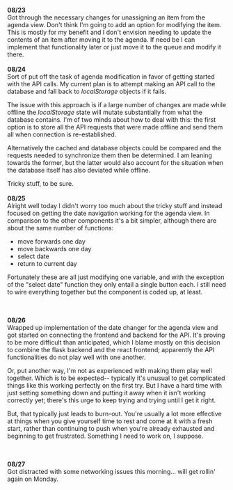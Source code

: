 **08/23**<br/>
Got through the necessary changes for unassigning an item from the agenda view. Don't think I'm going to add an option for modifying the item. This is mostly for my benefit and I don't envision needing to update the contents of an item after moving it to the agenda. If need be I can implement that functionality later or just move it to the queue and modify it there.
</br></br>
**08/24**<br/>
Sort of put off the task of agenda modification in favor of getting started with the API calls. My current plan is to attempt making an API call to the database and fall back to *localStorage* objects if it fails.

The issue with this approach is if a large number of changes are made while offline the *localStorage* state will mutate substantially from what the database contains.  I'm of two minds about how to deal with this: the first option is to store all the API requests that were made offline and send them all when connection is re-established.

Alternatively the cached and database objects could be compared and the requests needed to synchronize them then be determined. I am leaning towards the former, but the latter would also account for the situation when the database itself has also deviated while offline.

Tricky stuff, to be sure.
</br></br>
**08/25**<br/>
Alright well today I didn't worry too much about the tricky stuff and instead focused on getting the date navigation working for the agenda view. In comparison to the other components it's a bit simpler, although there are about the same number of functions:

 - move forwards one day
 - move backwards one day
 - select date
 - return to current day

Fortunately these are all just modifying one variable, and with the exception of the "select date" function they only entail a single button each. I still need to wire everything together but the component is coded up, at least.

</br></br>
**08/26**<br/>
Wrapped up implementation of the date changer for the agenda view and got started on connecting the frontend and backend for the API. It's proving to be more difficult than anticipated, which I blame mostly on this decision to combine the flask backend and the react frontend; apparently the API functionalities do not play well with one another.

Or, put another way, I'm not as experienced with making them play well together. Which is to be expected-- typically it's unusual to get complicated things like this working perfectly on the first try. But I have a hard time with just setting something down and putting it away when it isn't working correctly yet; there's this urge to keep trying and trying until I get it right.

But, that typically just leads to burn-out. You're usually a lot more effective at things when you give yourself time to rest and come at it with a fresh start, rather than continuing to push when you're already exhausted and beginning to get frustrated. Something I need to work on, I suppose.

</br></br>
**08/27**<br/>
Got distracted with some networking issues this morning... will get rollin' again on Monday.
</br></br>
